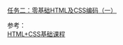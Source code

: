 [任务二：零基础HTML及CSS编码（一）](http://ife.baidu.com/course/detail/id/92)

参考：  
[HTML+CSS基础课程](http://www.imooc.com/learn/9)

